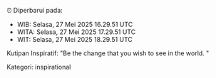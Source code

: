 ⏰ Diperbarui pada:
- WIB: Selasa, 27 Mei 2025 16.29.51 UTC
- WITA: Selasa, 27 Mei 2025 17.29.51 UTC
- WIT: Selasa, 27 Mei 2025 18.29.51 UTC

Kutipan Inspiratif:
"Be the change that you wish to see in the world. "


Kategori: inspirational

